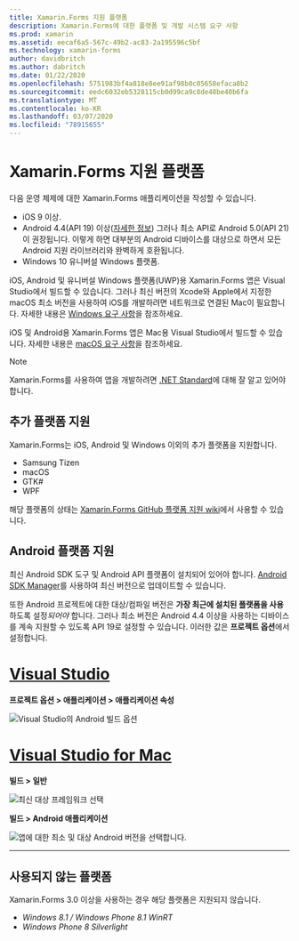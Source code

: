 ```yaml
---
title: Xamarin.Forms 지원 플랫폼
description: Xamarin.Forms에 대한 플랫폼 및 개발 시스템 요구 사항
ms.prod: xamarin
ms.assetid: eecaf6a5-567c-49b2-ac83-2a195596c5bf
ms.technology: xamarin-forms
author: davidbritch
ms.author: dabritch
ms.date: 01/22/2020
ms.openlocfilehash: 5751983bf4a818e8ee91af98b0c05658efaca8b2
ms.sourcegitcommit: eedc6032eb5328115cb0d99ca9c8de48be40b6fa
ms.translationtype: MT
ms.contentlocale: ko-KR
ms.lasthandoff: 03/07/2020
ms.locfileid: "78915655"
---
```

# <a name="xamarinforms-supported-platforms"></a>Xamarin.Forms 지원 플랫폼

다음 운영 체제에 대한 Xamarin.Forms 애플리케이션을 작성할 수 있습니다.

- iOS 9 이상.
- Android 4.4(API 19) 이상([자세한 정보](#android-platform-support)) 그러나 최소 API로 Android 5.0(API 21)이 권장됩니다. 이렇게 하면 대부분의 Android 디바이스를 대상으로 하면서 모든 Android 지원 라이브러리와 완벽하게 호환됩니다.
- Windows 10 유니버설 Windows 플랫폼.

iOS, Android 및 유니버설 Windows 플랫폼(UWP)용 Xamarin.Forms 앱은 Visual Studio에서 빌드할 수 있습니다. 그러나 최신 버전의 Xcode와 Apple에서 지정한 macOS 최소 버전을 사용하여 iOS를 개발하려면 네트워크로 연결된 Mac이 필요합니다. 자세한 내용은 [Windows 요구 사항](~/cross-platform/get-started/requirements.md#windows-requirements)을 참조하세요.

iOS 및 Android용 Xamarin.Forms 앱은 Mac용 Visual Studio에서 빌드할 수 있습니다. 자세한 내용은 [macOS 요구 사항](~/cross-platform/get-started/requirements.md#macos-requirements)을 참조하세요.

> [!NOTE]
> Xamarin.Forms를 사용하여 앱을 개발하려면 [.NET Standard](~/cross-platform/app-fundamentals/net-standard.md)에 대해 잘 알고 있어야 합니다.

## <a name="additional-platform-support"></a>추가 플랫폼 지원

Xamarin.Forms는 iOS, Android 및 Windows 이외의 추가 플랫폼을 지원합니다.

- Samsung Tizen
- macOS
- GTK#
- WPF

해당 플랫폼의 상태는 [Xamarin.Forms GitHub 플랫폼 지원 wiki](https://github.com/xamarin/Xamarin.Forms/wiki/Platform-Support)에서 사용할 수 있습니다.

## <a name="android-platform-support"></a>Android 플랫폼 지원

최신 Android SDK 도구 및 Android API 플랫폼이 설치되어 있어야 합니다. [Android SDK Manager](~/android/get-started/installation/android-sdk.md)를 사용하여 최신 버전으로 업데이트할 수 있습니다.

또한 Android 프로젝트에 대한 대상/컴파일 버전은 **가장 최근에 설치된 플랫폼을 사용**하도록 설정*되어야* 합니다. 그러나 최소 버전은 Android 4.4 이상을 사용하는 디바이스를 계속 지원할 수 있도록 API 19로 설정할 수 있습니다. 이러한 값은 **프로젝트 옵션**에서 설정합니다.

# <a name="visual-studio"></a>[Visual Studio](#tab/windows)

**프로젝트 옵션 &gt; 애플리케이션 &gt; 애플리케이션 속성**

![Visual Studio의 Android 빌드 옵션](requirements-images/options-android-vs-sml.png)

# <a name="visual-studio-for-mac"></a>[Visual Studio for Mac](#tab/macos)

**빌드 > 일반**

![최신 대상 프레임워크 선택](requirements-images/options-general-sml.png)

**빌드 &gt; Android 애플리케이션**

![앱에 대한 최소 및 대상 Android 버전을 선택합니다.](requirements-images/options-android-sml.png)

-----

## <a name="deprecated-platforms"></a>사용되지 않는 플랫폼

Xamarin.Forms 3.0 이상을 사용하는 경우 해당 플랫폼은 지원되지 않습니다.

- *Windows 8.1 / Windows Phone 8.1 WinRT*
- *Windows Phone 8 Silverlight*
